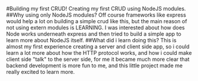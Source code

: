 #Building my first CRUD!
Creating my first CRUD using NodeJS modules.
##Why using only NodeJS modules?
Off course frameworks like express would help a lot on building a 
simple crud like this, but the main reason of not using extern modules 
is LEARNING. I was interested about how does Node works underneath express 
and then tried to build a simple app to learn more about NodeJS itself.
##What did i learn doing this?
This is almost my first experience creating a server and client side app,
so i could learn a lot more about how the HTTP protocol works, and how i could
make client side "talk" to the server side, for me it became much more clear that
backend development is more fun to me, and this little project made me really excited to learn more.
